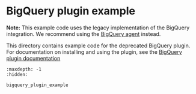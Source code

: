 # BigQuery plugin example

**Note:** This example code uses the legacy implementation of the BigQuery integration. We recommend using the [BigQuery agent](https://docs.flyte.org/en/latest/flytesnacks/examples/bigquery_agent/index.html) instead.

This directory contains example code for the deprecated BigQuery plugin. For documentation on installing and using the plugin, see the [BigQuery plugin documentation](https://docs.flyte.org/en/latest/deprecated_integrations/bigquery_plugin/index.html)

```{toctree}
:maxdepth: -1
:hidden:

bigquery_plugin_example
```
